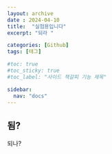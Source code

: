 ```yaml
---
layout: archive
date : 2024-04-10
title:  "실험용입니다"
excerpt: "되라 "

categories: [Github]
tags: [태그]

#toc: true
#toc_sticky: true
#toc_label: "사이드 책갈피 기능 제목"

sidebar:
  nav: "docs"
---
```


## 됨?
되나?
